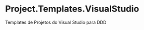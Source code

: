 Project.Templates.VisualStudio
==============================

Templates de Projetos do Visual Studio para DDD
